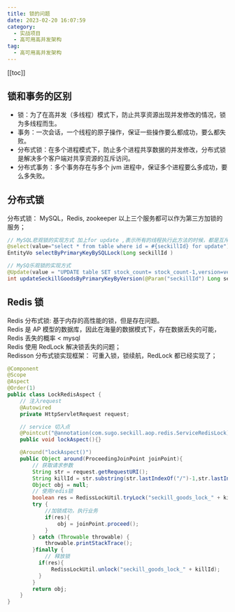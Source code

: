 ```yaml
---
title: 锁的问题
date: 2023-02-20 16:07:59
category: 
  - 实战项目
  - 高可用高并发架构
tag: 
  - 高可用高并发架构
---
```


<!-- more -->
[[toc]]

## 锁和事务的区别

- 锁：为了在高并发（多线程）模式下，防止共享资源出现并发修改的情况，锁为多线程而生。
- 事务：一次会话，一个线程的原子操作，保证一些操作要么都成功，要么都失败。
- 分布式锁：在多个进程模式下，防止多个进程共享数据的并发修改，分布式锁是解决多个客户端对共享资源的互斥访问。
- 分布式事务：多个事务存在与多个 jvm 进程中，保证多个进程要么多成功，要么多失败。

## 分布式锁

分布式锁： MySQL，Redis, zookeeper 以上三个服务都可以作为第三方加锁的服务；

```java
// MySQL悲观锁的实现方式 加上for update ,表示所有的线程执行此方法的时候，都是互斥的访问关系；
@select(value="select * from table where id = #{seckillId} for update")
EntityVo selectByPrimaryKeyBySQLLock(Long seckillId )

// MySQ乐观锁的实现方式
@Update(value = "UPDATE table SET stock_count= stock_count-1,version=version+1 WHERE id = #{seckillId} AND version = #{version}")
int updateSeckillGoodsByPrimaryKeyByVersion(@Param("seckillId") Long seckillId, @Param("version") Integer version);

```

## Redis 锁

Redis 分布式锁: 基于内存的高性能的锁，但是存在问题。  
Redis 是 AP 模型的数据库，因此在海量的数据模式下，存在数据丢失的可能，Redis 丢失的概率 < mysql  
Redis 使用 RedLock 解决锁丢失的问题；  
Redisson 分布式锁实现框架： 可重入锁，锁续航，RedLock 都已经实现了；

```java
@Component
@Scope
@Aspect
@Order(1)
public class LockRedisAspect {
    // 注入request
    @Autowired
    private HttpServletRequest request;

    // service 切入点
    @Pointcut("@annotation(com.sugo.seckill.aop.redis.ServiceRedisLock)")
    public void lockAspect(){}

    @Around("lockAspect()")
    public Object around(ProceedingJoinPoint joinPoint){
        // 获取请求参数
        String str = request.getRequestURI();
        String killId = str.substring(str.lastIndexOf("/")-1,str.lastIndexOf("/"));
        Object obj = null;
        // 使用redis锁
        boolean res = RedissLockUtil.tryLock("seckill_goods_lock_" + killId,TimeUnit.SECONDS,3,10);
        try {
            //加锁成功，执行业务
            if(res){
                obj = joinPoint.proceed();
            }
        } catch (Throwable throwable) {
            throwable.printStackTrace();
        }finally {
            // 释放锁
          if(res){
              RedissLockUtil.unlock("seckill_goods_lock_" + killId);
          }
        }
        return obj;
    }
}
```
